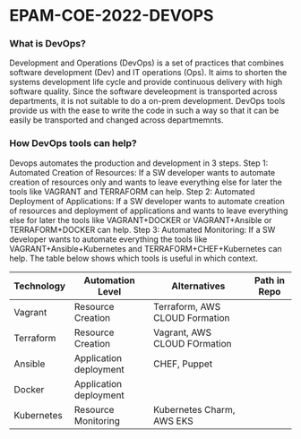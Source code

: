 # EPAM-COE-2022-DEVOPS

### What is DevOps?
Development and Operations (DevOps) is a set of practices that combines software development (Dev) and IT operations (Ops). It aims to shorten the systems 
development life cycle and provide continuous delivery with high software quality. Since the software develeopment is transported across departments, it is not 
suitable to do a on-prem development. DevOps tools provide us with the ease to write the code in such a way so that it can be easily be transported and changed across 
departmemnts.

### How DevOps tools can help?

Devops automates the production and development in 3 steps. 
  Step 1: Automated Creation of Resources: If a SW developer wants to automate creation of resources only and wants to leave everything else for later the tools like VAGRANT and TERRAFORM can help.
  Step 2: Automated Deployment of Applications: If a SW developer wants to automate creation of resources and deployment of applications and wants to leave everything else for later the tools like VAGRANT+DOCKER or VAGRANT+Ansible or TERRAFORM+DOCKER can help.
  Step 3: Automated Monitoring: If a SW developer wants to automate everything the tools like VAGRANT+Ansible+Kubernetes and TERRAFORM+CHEF+Kubernetes can help.
The table below shows which tools is useful in which context.

| Technology    | Automation Level          | Alternatives                     | Path in Repo|
| ------------- | --------------------      | -------------------------        |----------   |
| Vagrant       | Resource Creation         | Terraform, AWS CLOUD Formation   |             |
| Terraform     | Resource Creation         | Vagrant, AWS CLOUD FOrmation     |             |
|Ansible        | Application deployment    | CHEF, Puppet                     |             |     
|Docker         | Application deployment    |                                  |             |             
|Kubernetes     | Resource Monitoring       | Kubernetes Charm, AWS EKS        |             |
